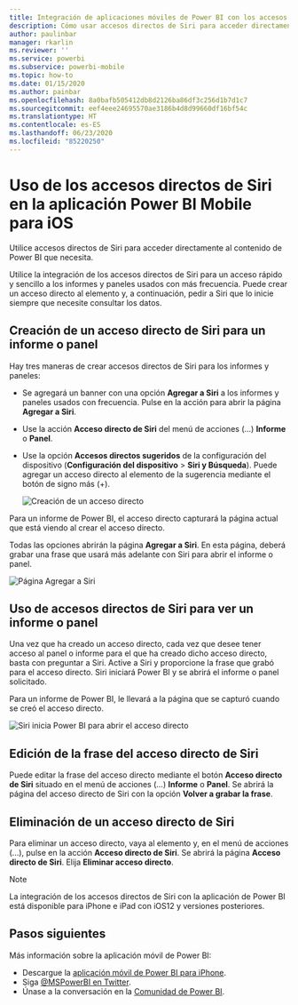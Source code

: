 ```yaml
---
title: Integración de aplicaciones móviles de Power BI con los accesos directos de Siri
description: Cómo usar accesos directos de Siri para acceder directamente al contenido de Power BI que necesita.
author: paulinbar
manager: rkarlin
ms.reviewer: ''
ms.service: powerbi
ms.subservice: powerbi-mobile
ms.topic: how-to
ms.date: 01/15/2020
ms.author: painbar
ms.openlocfilehash: 8a0bafb505412db8d2126ba86df3c256d1b7d1c7
ms.sourcegitcommit: eef4eee24695570ae3186b4d8d99660df16bf54c
ms.translationtype: HT
ms.contentlocale: es-ES
ms.lasthandoff: 06/23/2020
ms.locfileid: "85220250"
---
```

# <a name="using-siri-shortcuts-in-power-bi-mobile-ios-app"></a>Uso de los accesos directos de Siri en la aplicación Power BI Mobile para iOS

Utilice accesos directos de Siri para acceder directamente al contenido de Power BI que necesita.

Utilice la integración de los accesos directos de Siri para un acceso rápido y sencillo a los informes y paneles usados con más frecuencia. Puede crear un acceso directo al elemento y, a continuación, pedir a Siri que lo inicie siempre que necesite consultar los datos.

## <a name="create-siri-shortcut-for-a-report-or-dashboard"></a>Creación de un acceso directo de Siri para un informe o panel

Hay tres maneras de crear accesos directos de Siri para los informes y paneles:

- Se agregará un banner con una opción **Agregar a Siri** a los informes y paneles usados con frecuencia. Pulse en la acción para abrir la página **Agregar a Siri**.
    
- Use la acción **Acceso directo de Siri** del menú de acciones (...) **Informe** o **Panel**.
    
- Use la opción **Accesos directos sugeridos** de la configuración del dispositivo (**Configuración del dispositivo** > **Siri y Búsqueda**). Puede agregar un acceso directo al elemento de la sugerencia mediante el botón de signo más (+).
     
     ![Creación de un acceso directo](./media/mobile-apps-ios-siri-search/power-bi-siri-create-shortcut.png)

Para un informe de Power BI, el acceso directo capturará la página actual que está viendo al crear el acceso directo. 

Todas las opciones abrirán la página **Agregar a Siri**. En esta página, deberá grabar una frase que usará más adelante con Siri para abrir el informe o panel. 
   
![Página Agregar a Siri](./media/mobile-apps-ios-siri-search/power-bi-siri-add-page.png)
    

## <a name="use-siri-shortcuts-to-view-report-or-dashboard"></a>Uso de accesos directos de Siri para ver un informe o panel

Una vez que ha creado un acceso directo, cada vez que desee tener acceso al panel o informe para el que ha creado dicho acceso directo, basta con preguntar a Siri.
Active a Siri y proporcione la frase que grabó para el acceso directo. Siri iniciará Power BI y se abrirá el informe o panel solicitado. 

Para un informe de Power BI, le llevará a la página que se capturó cuando se creó el acceso directo.


  ![Siri inicia Power BI para abrir el acceso directo](./media/mobile-apps-ios-siri-search/power-bi-siri-open.png)
  

## <a name="edit-siri-shortcut-phrase"></a>Edición de la frase del acceso directo de Siri 
Puede editar la frase del acceso directo mediante el botón **Acceso directo de Siri** situado en el menú de acciones (...) **Informe** o **Panel**. Se abrirá la página del acceso directo de Siri con la opción **Volver a grabar la frase**. 

## <a name="delete-siri-shortcut"></a>Eliminación de un acceso directo de Siri 
Para eliminar un acceso directo, vaya al elemento y, en el menú de acciones (...), pulse en la acción **Acceso directo de Siri**. Se abrirá la página **Acceso directo de Siri**. Elija **Eliminar acceso directo**.


> [!NOTE]
> La integración de los accesos directos de Siri con la aplicación de Power BI está disponible para iPhone e iPad con iOS12 y versiones posteriores.
> 

## <a name="next-steps"></a>Pasos siguientes
Más información sobre la aplicación móvil de Power BI: 

* Descargue la [aplicación móvil de Power BI para iPhone](https://go.microsoft.com/fwlink/?LinkId=522062).
* Siga [@MSPowerBI en Twitter](https://twitter.com/MSPowerBI).
* Únase a la conversación en la [Comunidad de Power BI](https://community.powerbi.com/).

